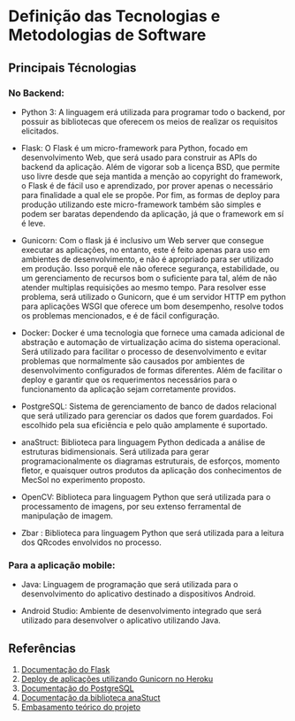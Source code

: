 # Definição das Tecnologias e Metodologias de Software

## Principais Técnologias

### No Backend:

* Python 3: A linguagem erá utilizada para programar todo o backend, por possuir as bibliotecas que oferecem os meios de realizar os requisitos elicitados.

* Flask: O Flask é um micro-framework para Python, focado em desenvolvimento Web, que será usado para construir as APIs do backend da aplicação. Além de vigorar sob a licença BSD, que permite uso livre desde que seja mantida a menção ao copyright do framework, o Flask é de fácil uso e aprendizado, por prover apenas o necessário para finalidade a qual ele se propõe. Por fim, as formas de deploy para produção utilizando este micro-framework também são simples e podem ser baratas dependendo da aplicação, já que o framework em sí é leve.

* Gunicorn: Com o flask já é inclusivo um Web server que consegue executar as aplicações, no entanto, este é feito apenas para uso em ambientes de desenvolvimento, e não é apropriado para ser utilizado em produção. Isso porquê ele não oferece segurança, estabilidade, ou um gerenciamento de recursos bom o suficiente para tal, além de não atender multiplas requisições ao mesmo tempo. Para resolver esse problema, será utilizado o Gunicorn, que é um servidor HTTP em python para aplicações WSGI que oferece um bom desempenho, resolve todos os problemas mencionados, e é de fácil configuração.

* Docker: Docker é uma tecnologia que fornece uma camada adicional de abstração e automação de virtualização acima do sistema operacional. Será utilizado para facilitar o processo de desenvolvimento e evitar problemas que
normalmente são causados por ambientes de desenvolvimento configurados de formas diferentes. Além de facilitar o deploy e garantir que os requerimentos necessários para o funcionamento da aplicação sejam corretamente providos.  
* PostgreSQL: Sistema de gerenciamento de banco de dados relacional que será utilizado para gerenciar os dados que forem guardados. Foi escolhido pela sua eficiência e pelo quão amplamente é suportado.

* anaStruct: Biblioteca para linguagem Python dedicada a análise de estruturas bidimensionais. Será utilizada para gerar programacionalmente os diagramas estruturais, de esforços, momento fletor, e quaisquer outros produtos da aplicação dos conhecimentos de MecSol no experimento proposto.

* OpenCV: Biblioteca para linguagem Python que será utilizada para o processamento de imagens, por seu extenso ferramental de manipulação de imagem.

* Zbar : Biblioteca para linguagem Python que será utilizada para a leitura dos QRcodes envolvidos no processo.


### Para a aplicação mobile:

* Java: Linguagem de programação que será utilizada para o desenvolvimento do aplicativo destinado a dispositivos Android. 

* Android Studio: Ambiente de desenvolvimento integrado que será utilizado para desenvolver o aplicativo utilizando Java.


## Referências

1. [Documentação do Flask](http://flask.pocoo.org/docs/)
2. [Deploy de aplicações utilizando Gunicorn no Heroku](https://devcenter.heroku.com/articles/python-gunicorn)
3. [Documentação do PostgreSQL](https://www.postgresql.org/docs/)
4. [Documentação da biblioteca anaStuct](https://anastruct.readthedocs.io/en/latest/) 
5. [Embasamento teórico do projeto](https://fga-projeto-integrador-1.github.io/SSol/Ponto%20de%20Controle%20I/08embasamento/)
